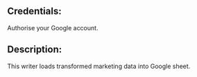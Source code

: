 ## Credentials:

Authorise your Google account.

## Description:

This writer loads transformed marketing data into Google sheet.
